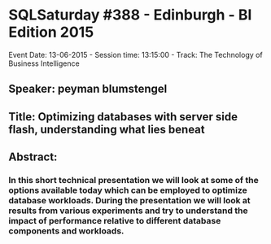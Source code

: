 # SQLSaturday #388 - Edinburgh - BI Edition 2015
Event Date: 13-06-2015 - Session time: 13:15:00 - Track: The Technology of Business Intelligence
## Speaker: peyman blumstengel
## Title: Optimizing databases with server side flash, understanding what lies beneat
## Abstract:
### In this short technical presentation we will look at some of the options available today which can be employed to optimize database workloads. During the presentation we will look at results from various experiments and try to understand the impact of performance relative to different database components and workloads.


